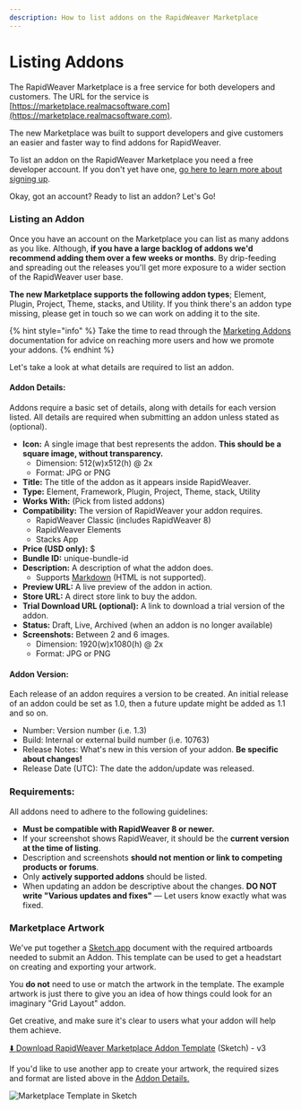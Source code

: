 ```yaml
---
description: How to list addons on the RapidWeaver Marketplace
---
```


# Listing Addons

The RapidWeaver Marketplace is a free service for both developers and customers. The URL for the service is [https://marketplace.realmacsoftware.com](https://marketplace.realmacsoftware.com).

The new Marketplace was built to support developers and give customers an easier and faster way to find addons for RapidWeaver.

To list an addon on the RapidWeaver Marketplace you need a free developer account. If you don't yet have one, [go here to learn more about signing up](developer-account.md).

Okay, got an account? Ready to list an addon? Let's Go!

### Listing an Addon

Once you have an account on the Marketplace you can list as many addons as you like. Although, **if you have a large backlog of addons we'd recommend adding them over a few weeks or months**. By drip-feeding and spreading out the releases you'll get more exposure to a wider section of the RapidWeaver user base.

**The new Marketplace supports the following addon types**; Element, Plugin, Project, Theme, stacks, and Utility. If you think there's an addon type missing, please get in touch so we can work on adding it to the site.

{% hint style="info" %}
Take the time to read through the [Marketing Addons](marketing-addons.md) documentation for advice on reaching more users and how we promote your addons.
{% endhint %}

Let's take a look at what details are required to list an addon.

#### Addon Details:

Addons require a basic set of details, along with details for each version listed. All details are required when submitting an addon unless stated as (optional).

* **Icon:** A single image that best represents the addon. **This should be a square image, without transparency.**
  * Dimension: 512(w)x512(h) @ 2x
  * Format: JPG or PNG
* **Title:** The title of the addon as it appears inside RapidWeaver.
* **Type:** Element, Framework, Plugin, Project, Theme, stack, Utility
* **Works With:** (Pick from listed addons)
* **Compatibility:** The version of RapidWeaver your addon requires.
  * RapidWeaver Classic (includes RapidWeaver 8)
  * RapidWeaver Elements
  * Stacks App
* **Price (USD only):** $
* **Bundle ID:** unique-bundle-id
* **Description:** A description of what the addon does.
  * Supports [Markdown](https://daringfireball.net/projects/markdown/) (HTML is not supported).
* **Preview URL:** A live preview of the addon in action.
* **Store URL:** A direct store link to buy the addon.
* **Trial Download URL (optional):** A link to download a trial version of the addon.
* **Status:** Draft, Live, Archived (when an addon is no longer available)
* **Screenshots:** Between 2 and 6 images.
  * Dimension: 1920(w)x1080(h) @ 2x
  * Format: JPG or PNG

#### Addon Version:

Each release of an addon requires a version to be created. An initial release of an addon could be set as 1.0, then a future update might be added as 1.1 and so on.

* Number: Version number (i.e. 1.3)
* Build: Internal or external build number (i.e. 10763)
* Release Notes: What's new in this version of your addon. **Be specific about changes!**
* Release Date (UTC): The date the addon/update was released.

### Requirements:

All addons need to adhere to the following guidelines:

* **Must be compatible with RapidWeaver 8 or newer.**
* If your screenshot shows RapidWeaver, it should be the **current version at the time of listing**.
* Description and screenshots **should not mention or link to competing products or forums**.
* Only **actively supported addons** should be listed.
* When updating an addon be descriptive about the changes. **DO NOT write "Various updates and fixes"** — Let users know exactly what was fixed.

### Marketplace Artwork

We've put together a [Sketch.app](https://www.sketch.com) document with the required artboards needed to submit an Addon. This template can be used to get a headstart on creating and exporting your artwork.

You **do not** need to use or match the artwork in the template. The example artwork is just there to give you an idea of how things could look for an imaginary "Grid Layout" addon.

Get creative, and make sure it's clear to users what your addon will help them achieve.

[⬇️ Download RapidWeaver Marketplace Addon Template](https://www.realmacsoftware.com/downloads/rapidWeaver-marketplace-addon-template-v3.zip) (Sketch) - v3

If you'd like to use another app to create your artwork, the required sizes and format are listed above in the [Addon Details.](listing-addons.md#addon-details)

![Marketplace Template in Sketch](<.gitbook/assets/CleanShot 2022-05-17 at 3.20.56@2x.png>)
